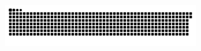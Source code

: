 <picture>
  <source media="(prefers-color-scheme: dark)" srcset="https://raw.githubusercontent.com/MarineHakobyan/MarineHakobyan/543adc26b73b736d5442980d303e07bb288e947b/github-contribution-grid-snake-dark.svg" />
  <source media="(prefers-color-scheme: light)" srcset="https://raw.githubusercontent.com/MarineHakobyan/MarineHakobyan/543adc26b73b736d5442980d303e07bb288e947b/github-contribution-grid-snake.svg" />
  <img alt="github-snake" src="https://raw.githubusercontent.com/MarineHakobyan/MarineHakobyan/543adc26b73b736d5442980d303e07bb288e947b/github-contribution-grid-snake-dark.svg" />
</picture>
